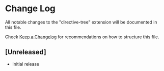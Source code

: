 # Change Log

All notable changes to the "directive-tree" extension will be documented in this file.

Check [Keep a Changelog](http://keepachangelog.com/) for recommendations on how to structure this file.

## [Unreleased]

- Initial release